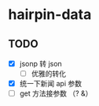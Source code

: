 # hairpin-data


## TODO

- [x] jsonp 转 json
    - [ ] 优雅的转化
- [x] 统一下新闻 api 参数
- [ ] get 方法接参数 （? &）
